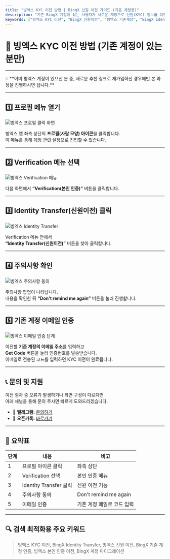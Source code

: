 ```yaml
---
title: "빙엑스 KYC 이전 방법 | BingX 신원 이전 가이드 (기존 계정용)"
description: "기존 BingX 계정이 있는 사용자가 새로운 계정으로 신원(KYC) 정보를 이전하는 방법을 단계별로 안내합니다. Verification 메뉴에서 Identity Transfer 기능을 통해 간편하게 진행하세요."
keywords: ["빙엑스 KYC 이전", "BingX 신원이전", "빙엑스 기존계정", "BingX Identity Transfer", "빙엑스 인증 이전"]
---
```


# 🔄 빙엑스 KYC 이전 방법 (기존 계정이 있는 분만)

---

<aside>
💡 **이미 빙엑스 계정이 있으신 분 중, 새로운 추천 링크로 재가입하신 경우에만 본 과정을 진행하시면 됩니다.**
</aside>

---

## 1️⃣ 프로필 메뉴 열기

![빙엑스 프로필 클릭 화면](/img/guide/kyc-migration-01.png)

빙엑스 앱 좌측 상단의 **프로필(사람 모양) 아이콘**을 클릭합니다.  
이 메뉴를 통해 계정 관련 설정으로 진입할 수 있습니다. 

---

## 2️⃣ Verification 메뉴 선택

![빙엑스 Verification 메뉴](/img/guide/kyc-migration-02.png)

다음 화면에서 **“Verification(본인 인증)”** 버튼을 클릭합니다.

---

## 3️⃣ Identity Transfer(신원이전) 클릭

![빙엑스 Identity Transfer](/img/guide/kyc-migration-03.png)

Verification 메뉴 안에서  
**“Identity Transfer(신원이전)”** 버튼을 찾아 클릭합니다.

---

## 4️⃣ 주의사항 확인

![빙엑스 주의사항 동의](/img/guide/kyc-migration-04.png)

주의사항 팝업이 나타납니다.  
내용을 확인한 뒤 **“Don't remind me again”** 버튼을 눌러 진행합니다.

---

## 5️⃣ 기존 계정 이메일 인증

![빙엑스 이메일 인증 단계](/img/guide/kyc-migration-05.png)

이전할 **기존 계정의 이메일 주소**를 입력하고  
**Get Code** 버튼을 눌러 인증번호를 발송받습니다.  
이메일로 전송된 코드를 입력하면 KYC 이전이 완료됩니다.

---

## 📞 문의 및 지원

이전 절차 중 오류가 발생하거나 화면 구성이 다르다면  
아래 채널을 통해 문의 주시면 빠르게 도와드리겠습니다.

- 📱 **텔레그램:** [문의하기](#)  
- 💬 **오픈카톡:** [바로가기](#)

---

## 🧩 요약표

| 단계 | 내용 | 비고 |
|------|------|------|
| 1 | 프로필 아이콘 클릭 | 좌측 상단 |
| 2 | Verification 선택 | 본인 인증 메뉴 |
| 3 | Identity Transfer 클릭 | 신원 이전 기능 |
| 4 | 주의사항 동의 | Don't remind me again |
| 5 | 이메일 인증 | 기존 계정 메일로 코드 입력 |

---

## 🔍 검색 최적화용 주요 키워드
> 빙엑스 KYC 이전, BingX Identity Transfer, 빙엑스 신원 이전, BingX 기존 계정 인증, 빙엑스 본인 인증 이전, BingX 계정 마이그레이션
